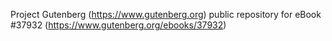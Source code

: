 Project Gutenberg (https://www.gutenberg.org) public repository for eBook #37932 (https://www.gutenberg.org/ebooks/37932)

